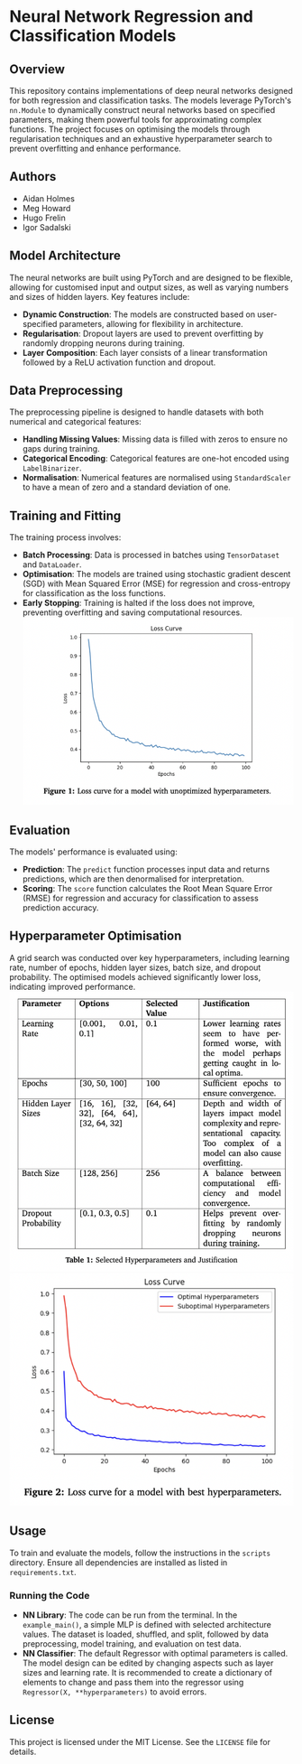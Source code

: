 # Neural Network Regression and Classification Models

## Overview

This repository contains implementations of deep neural networks designed for both regression and classification tasks. The models leverage PyTorch's `nn.Module` to dynamically construct neural networks based on specified parameters, making them powerful tools for approximating complex functions. The project focuses on optimising the models through regularisation techniques and an exhaustive hyperparameter search to prevent overfitting and enhance performance.

## Authors

- Aidan Holmes
- Meg Howard
- Hugo Frelin
- Igor Sadalski
  
## Model Architecture

The neural networks are built using PyTorch and are designed to be flexible, allowing for customised input and output sizes, as well as varying numbers and sizes of hidden layers. Key features include:

- **Dynamic Construction**: The models are constructed based on user-specified parameters, allowing for flexibility in architecture.
- **Regularisation**: Dropout layers are used to prevent overfitting by randomly dropping neurons during training.
- **Layer Composition**: Each layer consists of a linear transformation followed by a ReLU activation function and dropout.

## Data Preprocessing

The preprocessing pipeline is designed to handle datasets with both numerical and categorical features:

- **Handling Missing Values**: Missing data is filled with zeros to ensure no gaps during training.
- **Categorical Encoding**: Categorical features are one-hot encoded using `LabelBinarizer`.
- **Normalisation**: Numerical features are normalised using `StandardScaler` to have a mean of zero and a standard deviation of one.

## Training and Fitting

The training process involves:

- **Batch Processing**: Data is processed in batches using `TensorDataset` and `DataLoader`.
- **Optimisation**: The models are trained using stochastic gradient descent (SGD) with Mean Squared Error (MSE) for regression and cross-entropy for classification as the loss functions.
- **Early Stopping**: Training is halted if the loss does not improve, preventing overfitting and saving computational resources.
![Unoptimised Loss Curve](images/Unoptimised_Loss_Curve.png "Loss Curve with Unoptimised Hyperparameters")
## Evaluation

The models' performance is evaluated using:

- **Prediction**: The `predict` function processes input data and returns predictions, which are then denormalised for interpretation.
- **Scoring**: The `score` function calculates the Root Mean Square Error (RMSE) for regression and accuracy for classification to assess prediction accuracy.

## Hyperparameter Optimisation

A grid search was conducted over key hyperparameters, including learning rate, number of epochs, hidden layer sizes, batch size, and dropout probability. The optimised models achieved significantly lower loss, indicating improved performance.
![Hyperparameter Table](images/Hyperparameter_Table.png "Selected Hyperparameters and Justifications")
![Optimised Loss Curve](images/Optimised_Loss_Curve.png "Loss Curve with Optimised Hyperparameters")

## Usage

To train and evaluate the models, follow the instructions in the `scripts` directory. Ensure all dependencies are installed as listed in `requirements.txt`.

### Running the Code

- **NN Library**: The code can be run from the terminal. In the `example_main()`, a simple MLP is defined with selected architecture values. The dataset is loaded, shuffled, and split, followed by data preprocessing, model training, and evaluation on test data.
- **NN Classifier**: The default Regressor with optimal parameters is called. The model design can be edited by changing aspects such as layer sizes and learning rate. It is recommended to create a dictionary of elements to change and pass them into the regressor using `Regressor(X, **hyperparameters)` to avoid errors.

## License

This project is licensed under the MIT License. See the `LICENSE` file for details.
